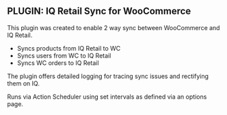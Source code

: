 ## PLUGIN: IQ Retail Sync for WooCommerce

This plugin was created to enable 2 way sync between WooCommerce and IQ Retail.

- Syncs products from IQ Retail to WC
- Syncs users from WC to IQ Retail
- Syncs WC orders to IQ Retail

The plugin offers detailed logging for tracing sync issues and rectifying them on IQ. 

Runs via Action Scheduler using set intervals as defined via an options page.
